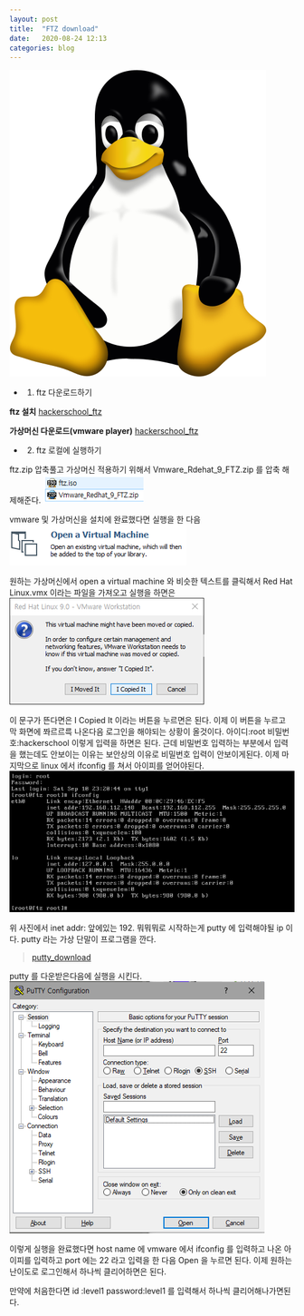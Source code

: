 ```yaml
---
layout: post
title:  "FTZ download"
date:   2020-08-24 12:13
categories: blog
---
```


![ftz download](/blog_img/ftz_title.png)

+ 1. ftz 다운로드하기

__ftz 설치__
[hackerschool_ftz](https://drive.google.com/file/d/1krZs8e6QG_l_mxMI3eCY11F-lgb12HLb/view)

__가상머신 다운로드(vmware player)__
[hackerschool_ftz](https://www.vmware.com/kr/products/workstation-player/workstation-player-evaluation.html)

+ 2. ftz 로컬에 실행하기
	
ftz.zip 압축풀고 가상머신 적용하기 위해서 Vmware_Rdehat_9_FTZ.zip 를 압축 해제해준다.
![vmware_zip](/blog_img/zip.png)

vmware 및 가상머신을 설치에 완료했다면 실행을 한 다음  
![file_open](/blog_img/file_open.png)

원하는 가상머신에서 open a virtual machine 와 비슷한 텍스트를 클릭해서 Red Hat Linux.vmx 이라는 파일을 가져오고 실행을 하면은 
![it](/blog_img/vmware_it.png)

이 문구가 뜬다면은 I Copied It 이라는 버튼을 누르면은 된다.
이제 이 버튼을 누르고 막 화면에 쫘르르륵 나온다음
로그인을 해야되는 상황이 올것이다.
아이디:root
비밀번호:hackerschool
이렇게 입력을 하면은 된다. 근데 비밀번호 입력하는 부분에서 입력을 했는데도 안보이는 이유는 보안상의 이유로 비밀번호 입력이 안보이게된다. 이제 마지막으로 linux 에서 ifconfig 를 쳐서 아이피를 얻어야된다. 
![ifconfig](/blog_img/ftz_ifconfig.png)

위 사진에서 inet addr: 앞에있는 192. 뭐뭐뭐로 시작하는게 putty 에 입력해야될 ip 이다.
putty 라는 가상 단말이 프로그램을 깐다.
> [putty_download](https://putty.softonic.kr/)

putty 를 다운받은다음에 실행을 시킨다.
![putty_image](/blog_img/putty.png)

이렇게 실행을 완료했다면 host name 에 vmware 에서 ifconfig 를 입력하고 나온 아이피를 입력하고 port 에는 22 라고 입력을 한 다음 Open 을 누르면 된다.
이제 원하는 난이도로 로그인해서 하나씩 클리어하면은 된다. 

만약에 처음한다면 
id :level1
password:level1 를 입력해서 하나씩 클리어해나가면된다.



